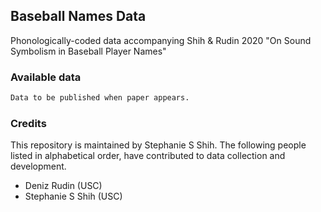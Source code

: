 
## Baseball Names Data

Phonologically-coded data accompanying Shih & Rudin 2020 "On Sound Symbolism in Baseball Player Names"

### Available data


```markdown
Data to be published when paper appears.

```

### Credits

This repository is maintained by Stephanie S Shih. The following people listed in alphabetical order, have contributed to data collection and development.

* Deniz Rudin (USC)
* Stephanie S Shih (USC)





